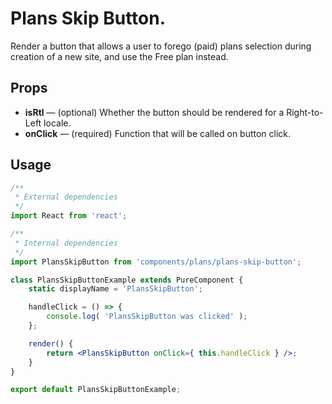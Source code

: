 # Plans Skip Button.

Render a button that allows a user to forego (paid) plans selection during creation of a new site, and use the Free plan instead.

## Props 

* **isRtl** — (optional) Whether the button should be rendered for a Right-to-Left locale.
* **onClick** — (required) Function that will be called on button click.

## Usage

```jsx
/**
 * External dependencies
 */
import React from 'react';

/**
 * Internal dependencies
 */
import PlansSkipButton from 'components/plans/plans-skip-button';

class PlansSkipButtonExample extends PureComponent {
	static displayName = 'PlansSkipButton';

	handleClick = () => {
		console.log( 'PlansSkipButton was clicked' );
	};

	render() {
		return <PlansSkipButton onClick={ this.handleClick } />;
	}
}

export default PlansSkipButtonExample;
```